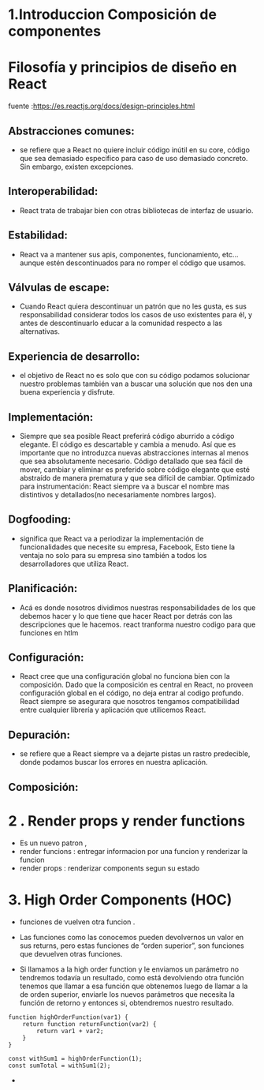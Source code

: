 # 1.Introduccion Composición de componentes

# Filosofía y principios de diseño en React

fuente :https://es.reactjs.org/docs/design-principles.html

## Abstracciones comunes:

-   se refiere que a React no quiere incluir código inútil en su core, código que sea demasiado especifico para caso de uso demasiado concreto. Sin embargo, existen excepciones.

## Interoperabilidad:

-   React trata de trabajar bien con otras bibliotecas de interfaz de usuario.

## Estabilidad:

-   React va a mantener sus apis, componentes, funcionamiento, etc… aunque estén descontinuados para no romper el código que usamos.

## Válvulas de escape:

-   Cuando React quiera descontinuar un patrón que no les gusta, es sus responsabilidad considerar todos los casos de uso existentes para él, y antes de descontinuarlo educar a la comunidad respecto a las alternativas.

## Experiencia de desarrollo:

-   el objetivo de React no es solo que con su código podamos solucionar nuestro problemas también van a buscar una solución que nos den una buena experiencia y disfrute.

## Implementación:

-   Siempre que sea posible React preferirá código aburrido a código elegante. El código es descartable y cambia a menudo. Así que es importante que no introduzca nuevas abstracciones internas al menos que sea absolutamente necesario. Código detallado que sea fácil de mover, cambiar y eliminar es preferido sobre código elegante que esté abstraído de manera prematura y que sea difícil de cambiar.
    Optimizado para instrumentación: React siempre va a buscar el nombre mas distintivos y detallados(no necesariamente nombres largos).

## Dogfooding:

-   significa que React va a periodizar la implementación de funcionalidades que necesite su empresa, Facebook, Esto tiene la ventaja no solo para su empresa sino también a todos los desarrolladores que utiliza React.

## Planificación:

-   Acá es donde nosotros dividimos nuestras responsabilidades de los que debemos hacer y lo que tiene que hacer React por detrás con las descripciones que le hacemos. react tranforma nuestro codigo para que funciones en htlm

## Configuración:

-   React cree que una configuración global no funciona bien con la composición. Dado que la composición es central en React, no proveen configuración global en el código, no deja entrar al codigo profundo. React siempre se asegurara que nosotros tengamos compatibilidad entre cualquier librería y aplicación que utilicemos React.

## Depuración:

-   se refiere que a React siempre va a dejarte pistas un rastro predecible, donde podamos buscar los errores en nuestra aplicación.

## Composición:

# 2 . Render props y render functions

-   Es un nuevo patron ,
-   render funcions : entregar informacion por una funcion y renderizar la funcion
-   render props : renderizar components segun su estado

# 3. High Order Components (HOC)

-   funciones de vuelven otra funcion .
-   Las funciones como las conocemos pueden devolvernos un valor en sus returns, pero estas funciones de “orden superior”, son funciones que devuelven otras funciones.

-   Si llamamos a la high order function y le enviamos un parámetro no tendremos todavía un resultado, como está devolviendo otra función tenemos que llamar a esa función que obtenemos luego de llamar a la de orden superior, enviarle los nuevos parámetros que necesita la función de retorno y entonces si, obtendremos nuestro resultado.

```
function highOrderFunction(var1) {
	return function returnFunction(var2) {
		return var1 + var2;
	}
}

const withSum1 = highOrderFunction(1);
const sumTotal = withSum1(2);
```

-
